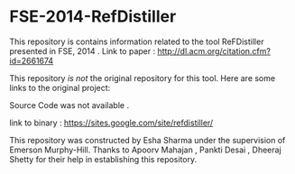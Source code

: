 # FSE-2014-RefDistiller


This repository is contains information related to the tool ReFDistiller presented in FSE, 2014 . Link to paper : http://dl.acm.org/citation.cfm?id=2661674

This repository _is not_ the original repository for this tool. Here are some links to the original project:

Source Code was not available  . 

link to binary : https://sites.google.com/site/refdistiller/

This repository was constructed by Esha Sharma under the supervision of Emerson Murphy-Hill. Thanks to Apoorv Mahajan , Pankti Desai , Dheeraj Shetty for their help in establishing this repository.
 

